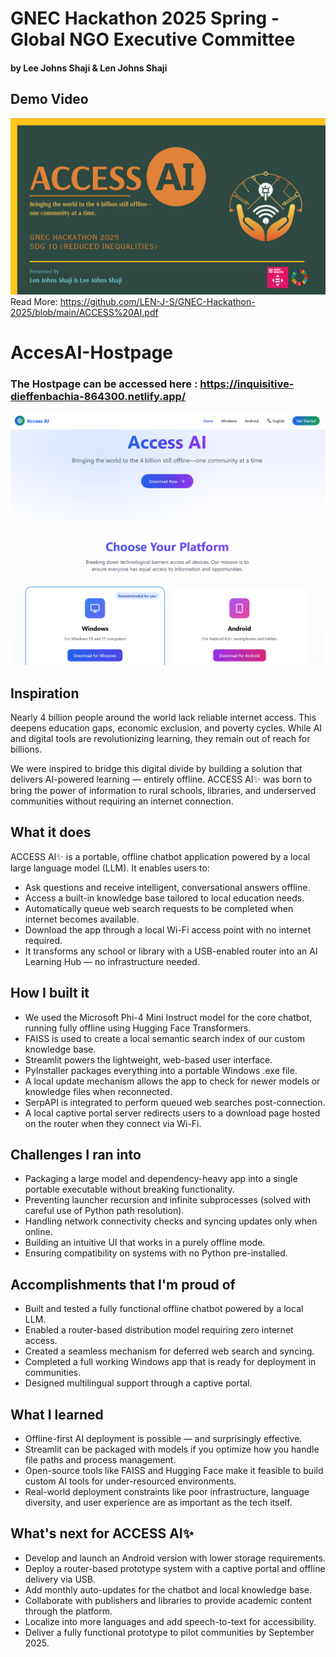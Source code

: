 # GNEC Hackathon 2025 Spring - Global NGO Executive Committee
#### by Lee Johns Shaji & Len Johns Shaji
## Demo Video
[![Demo](GNEC.png)](https://www.youtube.com/watch?v=KIbEPyWscug)
Read More: https://github.com/LEN-J-S/GNEC-Hackathon-2025/blob/main/ACCESS%20AI.pdf

# AccesAI-Hostpage
### The Hostpage can be accessed here : https://inquisitive-dieffenbachia-864300.netlify.app/
![Webpage](https://github.com/LEN-J-S/GNEC-Hackathon-2025/blob/main/Host%20Webpage/sample.png)


## Inspiration
Nearly 4 billion people around the world lack reliable internet access. This deepens education gaps, economic exclusion, and poverty cycles. While AI and digital tools are revolutionizing learning, they remain out of reach for billions.

We were inspired to bridge this digital divide by building a solution that delivers AI-powered learning — entirely offline. ACCESS AI✨ was born to bring the power of information to rural schools, libraries, and underserved communities without requiring an internet connection.

## What it does
ACCESS AI✨ is a portable, offline chatbot application powered by a local large language model (LLM). It enables users to:
- Ask questions and receive intelligent, conversational answers offline.
- Access a built-in knowledge base tailored to local education needs.
- Automatically queue web search requests to be completed when internet becomes available.
- Download the app through a local Wi-Fi access point with no internet required.
- It transforms any school or library with a USB-enabled router into an AI Learning Hub — no infrastructure needed.

## How I built it
- We used the Microsoft Phi-4 Mini Instruct model for the core chatbot, running fully offline using Hugging Face Transformers.
- FAISS is used to create a local semantic search index of our custom knowledge base.
- Streamlit powers the lightweight, web-based user interface.
- PyInstaller packages everything into a portable Windows .exe file.
- A local update mechanism allows the app to check for newer models or knowledge files when reconnected.
- SerpAPI is integrated to perform queued web searches post-connection.
- A local captive portal server redirects users to a download page hosted on the router when they connect via Wi-Fi.

## Challenges I ran into
- Packaging a large model and dependency-heavy app into a single portable executable without breaking functionality.
- Preventing launcher recursion and infinite subprocesses (solved with careful use of Python path resolution).
- Handling network connectivity checks and syncing updates only when online.
- Building an intuitive UI that works in a purely offline mode.
- Ensuring compatibility on systems with no Python pre-installed.

## Accomplishments that I'm proud of
- Built and tested a fully functional offline chatbot powered by a local LLM.
- Enabled a router-based distribution model requiring zero internet access.
- Created a seamless mechanism for deferred web search and syncing.
- Completed a full working Windows app that is ready for deployment in communities.
- Designed multilingual support through a captive portal.

## What I learned
- Offline-first AI deployment is possible — and surprisingly effective.
- Streamlit can be packaged with models if you optimize how you handle file paths and process management.
- Open-source tools like FAISS and Hugging Face make it feasible to build custom AI tools for under-resourced environments.
- Real-world deployment constraints like poor infrastructure, language diversity, and user experience are as important as the tech itself.

## What's next for ACCESS AI✨
- Develop and launch an Android version with lower storage requirements.
- Deploy a router-based prototype system with a captive portal and offline delivery via USB.
- Add monthly auto-updates for the chatbot and local knowledge base.
- Collaborate with publishers and libraries to provide academic content through the platform.
- Localize into more languages and add speech-to-text for accessibility.
- Deliver a fully functional prototype to pilot communities by September 2025.
